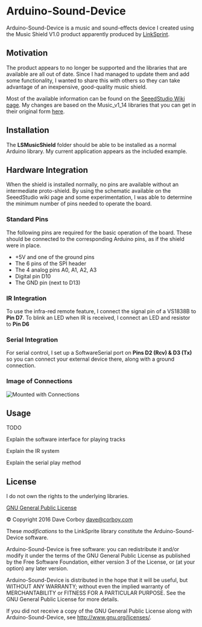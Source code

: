 # Arduino-Sound-Device

Arduino-Sound-Device is a music and sound-effects device I created using the Music Shield V1.0 product apparently produced by [LinkSprint](http://www.linksprite.com/).

## Motivation

The product appears to no longer be supported and the libraries that are available are all out of date. Since I had managed to update them and add some functionality, I wanted to share this with others so they can take advantage of an inexpensive, good-quality music shield.

Most of the available information can be found on the [SeeedStudio Wiki page](http://www.seeedstudio.com/wiki/Music_Shield_V1.0). My changes are based on the Music_v1_14 libraries that you can get in their original form [here](http://www.seeedstudio.com/wiki/File:Music_v1_14.zip).

## Installation

The **LSMusicShield** folder should be able to be installed as a normal Arduino library. My current application appears as the included example.

## Hardware Integration

When the shield is installed normally, no pins are available without an intermediate proto-shield. By using the schematic available on the SeeedStudio wiki page and some experimentation, I was able to determine the minimum number of pins needed to operate the board.

### Standard Pins

The following pins are required for the basic operation of the board. These should be connected to the corresponding Arduino pins, as if the shield were in place.

* +5V and one of the ground pins
* The 6 pins of the SPI header
* The 4 analog pins A0, A1, A2, A3
* Digital pin D10
* The GND pin (next to D13)

### IR Integration

To use the infra-red remote feature, I connect the signal pin of a VS1838B to **Pin D7**.
To blink an LED when IR is received, I connect an LED and resistor to **Pin D6**

### Serial Integration

For serial control, I set up a SoftwareSerial port on **Pins D2 (Rcv) & D3 (Tx)** so you can connect your external device there, along with a ground connection.

### Image of Connections

![Mounted with Connections](https://github.com/dcorboy/Arduino-Sound-Device/mounted-connections.jpg "Mounted with Connections")

## Usage

TODO

Explain the software interface for playing tracks

Explain the IR system

Explain the serial play method

## License

I do not own the rights to the underlying libraries.

[GNU General Public License](http://www.gnu.org/licenses/)

&copy; Copyright 2016 Dave Corboy <dave@corboy.com>

These *modifications* to the LinkSprite library constitute the Arduino-Sound-Device software.

Arduino-Sound-Device is free software: you can redistribute it and/or modify
it under the terms of the GNU General Public License as published by
the Free Software Foundation, either version 3 of the License, or
(at your option) any later version.

Arduino-Sound-Device is distributed in the hope that it will be useful,
but WITHOUT ANY WARRANTY; without even the implied warranty of
MERCHANTABILITY or FITNESS FOR A PARTICULAR PURPOSE.  See the
GNU General Public License for more details.

If you did not receive a copy of the GNU General Public License
along with Arduino-Sound-Device, see <http://www.gnu.org/licenses/>.